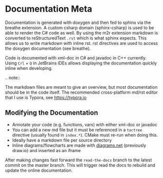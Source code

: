 # Documentation Meta

Documentation is generated with doxygen and then fed to sphinx via the breathe extension. A custom csharp domain (sphinx-csharp) is used to be able to render the C# code as well. By using the m2r extension markdown is converted to reStructuredText `.rst` which is what sphinx expects. This allows us to write markdown with inline rst. rst directives are used to access the doxygen documentation (see breathe).

Code is documented with xml-doc in C# and javadoc in C++ currently. Using `Crl` + `Q` in JetBrains IDEs allows displaying the documentation quickly inline when developing.

.. note::

   The markdown files are meant to give an overview, but most documentation should be in the code itself. The recommended cross-platform md/rst editor that I use is Typora, see https://typora.io

## Modifying the Documentation

- Annotate your code (e.g. functions, vars) with either xml-doc or javadoc
- You can add a new md file but it must be referenced in a `toctree` directive (usually found in `index.*`). CMake must re-run when doing this.
- Ideally have a markdown file per source directory
- Inline diagrams/flowcharts are made with [diagrams.net](https://diagrams.net) (previously draw.io) and inserted as an iframe

After making changes fast forward the `read-the-docs` branch to the latest commit on the master branch. This will trigger read the docs to rebuild and update the online documentation.